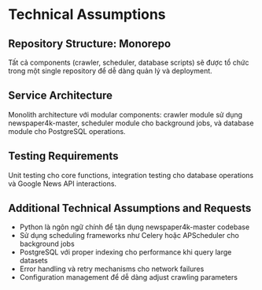 # Technical Assumptions

## Repository Structure: Monorepo

Tất cả components (crawler, scheduler, database scripts) sẽ được tổ chức trong một single repository để dễ dàng quản lý và deployment.

## Service Architecture

Monolith architecture với modular components: crawler module sử dụng newspaper4k-master, scheduler module cho background jobs, và database module cho PostgreSQL operations.

## Testing Requirements

Unit testing cho core functions, integration testing cho database operations và Google News API interactions.

## Additional Technical Assumptions and Requests

- Python là ngôn ngữ chính để tận dụng newspaper4k-master codebase
- Sử dụng scheduling frameworks như Celery hoặc APScheduler cho background jobs
- PostgreSQL với proper indexing cho performance khi query large datasets
- Error handling và retry mechanisms cho network failures
- Configuration management để dễ dàng adjust crawling parameters
